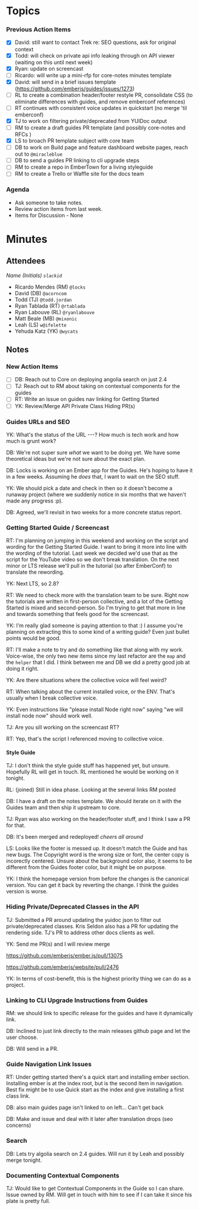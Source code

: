 # Topics

### Previous Action Items

- [x] David: still want to contact Trek re: SEO questions, ask for original context
- [x] Todd: will check on private api info leaking through on API viewer (waiting on this until next week)
- [x] Ryan: update on screencast
- [ ] Ricardo: will write up a mini-rfp for core-notes minutes template
- [x] David: will send in a brief issues template (https://github.com/emberjs/guides/issues/1273)
- [ ] RL to create a combination header/footer restyle PR, consolidate CSS (to eliminate differences with guides, and remove emberconf references)
- [ ] RT continues with consistent voice updates in quickstart (no merge 'til emberconf)
- [x] TJ to work on filtering private/deprecated from YUIDoc output
- [ ] RM to create a draft guides PR template (and possibly core-notes and RFCs )
- [x] LS to broach PR template subject with core team
- [ ] DB to work on Build page and feature dashboard website pages, reach out to `@miracleblue`
- [ ] DB to send a guides PR linking to cli upgrade steps
- [ ] RM to create a repo in EmberTown for a living styleguide
- [ ] RM to create a Trello or Waffle site for the docs team

### Agenda

- Ask someone to take notes.
- Review action items from last week.
- Items for Discussion - None

# Minutes

## Attendees

_Name (Initials) `slackid`_

- Ricardo Mendes (RM) `@locks`
- David (DB) `@acorncom`
- Todd (TJ) `@todd.jordan`
- Ryan Tablada (RT) `@rtablada`
- Ryan Labouve (RL) `@ryanlabouve`
- Matt Beale (MB) `@mixonic`
- Leah (LS) `w@ifelette`
- Yehuda Katz (YK) `@wycats`

## Notes

### New Action Items

- [ ] DB: Reach out to Core on deploying angolia search on just 2.4
- [ ] TJ: Reach out to RM about taking on contextual components for the guides
- [ ] RT: Write an issue on guides nav linking for Getting Started
- [ ] YK: Review/Merge API Private Class Hiding PR(s)

### Guides URLs and SEO

YK: What's the status of the URL ---? How much is tech work and how much is grunt work?

DB: We're not super sure _what_ we want to be doing yet. We have some theoretical ideas but we're not sure about the exact plan.

DB: Locks is working on an Ember app for the Guides. He's hoping to have it in a few weeks. Assuming he _does_ that, I want to wait on the SEO stuff.

YK: We should pick a date and check in then so it doesn't become a runaway project (where we suddenly notice in six months that we haven't made any progress :p).

DB: Agreed, we'll revisit in two weeks for a more concrete status report.

### Getting Started Guide / Screencast

RT: I'm planning on jumping in this weekend and working on the script and wording for the Getting Started Guide. I want to bring it more into line with the wording of the tutorial. Last week we decided we'd use that as the script for the YouTube video so we don't break translation. On the next minor or LTS release we'll pull in the tutorial (so after EmberConf) to translate the rewording.

YK: Next LTS, so 2.8?

RT: We need to check more with the translation team to be sure. Right now the tutorials are written in first-person collective, and a lot of the Getting Started is mixed and second-person. So I'm trying to get that more in line and towards something that feels good for the screencast.

YK: I'm really glad someone is paying attention to that :) I assume you're planning on extracting this to some kind of a writing guide? Even just bullet points would be good.

RT: I'll make a note to try and do something like that along with my work. Voice-wise, the only two new items since my last refactor are the `map` and the `helper` that I did. I think between me and DB we did a pretty good job at doing it right.

YK: Are there situations where the collective voice will feel weird?

RT: When talking about the current installed voice, or the ENV. That's usually when I break collective voice.

YK: Even instructions like "please install Node right now" saying "we will install node now" should work well.

TJ: Are you sill working on the screencast RT?

RT: Yep, that's the script I referenced moving to collective voice.

#### Style Guide

TJ: I don't think the style guide stuff has happened yet, but unsure. Hopefully RL will get in touch. RL mentioned he would be working on it tonight.

RL: (joined) Still in idea phase. Looking at the several links RM posted

DB: I have a draft on the notes template. We should iterate on it with the Guides team and then ship it upstream to core.

TJ: Ryan was also working on the header/footer stuff, and I think I saw a PR for that.

DB: It's been merged and redeployed! _cheers all around_

LS: Looks like the footer is messed up. It doesn't match the Guide and has new bugs. The Copyright word is the wrong size or font, the center copy is incorectly centered. Unsure about the background color also, it seems to be different from the Guides footer color, but it might be on purpose.

YK: I think the homepage version from before the changes is the canonical version. You can get it back by reverting the change. I think the guides version is worse.

### Hiding Private/Deprecated Classes in the API

TJ: Submitted a PR around updating the yuidoc json to filter out private/deprecated classes. Kris Seldon also has a PR for updating the rendering side. TJ's PR to address other docs clients as well.

YK: Send me PR(s) and I will review merge

https://github.com/emberjs/ember.js/pull/13075

https://github.com/emberjs/website/pull/2476

YK: In terms of cost-benefit, this is the highest priority thing we can do as a project.

### Linking to CLI Upgrade Instructions from Guides

RM: we should link to specific release for the guides and have it dynamically link.

DB: Inclined to just link directly to the main releases github page and let the user choose.

DB: Will send in a PR.

### Guide Navigation Link Issues

RT: Under getting started there's a quick start and installing ember section. Installing ember is at the index root, but is the second item in navigation. Best fix might be to use Quick start as the index and give installing a first class link.

DB: also main guides page isn't linked to on left... Can't get back

DB: Make and issue and deal with it later after translation drops (seo concerns)

### Search

DB: Lets try algolia search on 2.4 guides. Will run it by Leah and possibly merge tonight.

### Documenting Contextual Components

TJ: Would like to get Contextual Components in the Guide so I can share. Issue owned by RM. Will get in touch with him to see if I can take it since his plate is pretty full.

